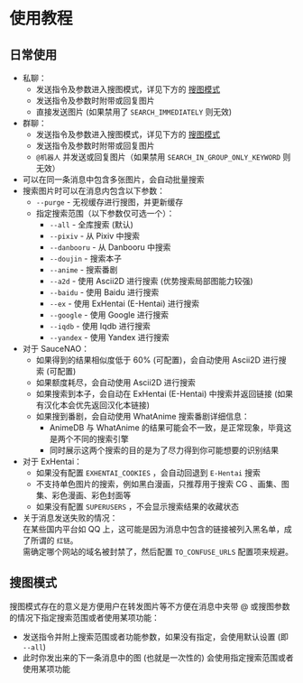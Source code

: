 # 使用教程

## 日常使用

- 私聊：
  - 发送指令及参数进入搜图模式，详见下方的 [搜图模式](#搜图模式)
  - 发送指令及参数时附带或回复图片
  - 直接发送图片 (如果禁用了 `SEARCH_IMMEDIATELY` 则无效)
- 群聊：
  - 发送指令及参数进入搜图模式，详见下方的 [搜图模式](#搜图模式)
  - 发送指令及参数时附带或回复图片
  - `@机器人` 并发送或回复图片（如果禁用 `SEARCH_IN_GROUP_ONLY_KEYWORD` 则无效）
- 可以在同一条消息中包含多张图片，会自动批量搜索
- 搜索图片时可以在消息内包含以下参数：
  - `--purge` - 无视缓存进行搜图，并更新缓存
  - 指定搜索范围（以下参数仅可选一个）：
    - `--all` - 全库搜索 (默认)
    - `--pixiv` - 从 Pixiv 中搜索
    - `--danbooru` - 从 Danbooru 中搜索
    - `--doujin` - 搜索本子
    - `--anime` - 搜索番剧
    - `--a2d` - 使用 Ascii2D 进行搜索 (优势搜索局部图能力较强)
    - `--baidu` - 使用 Baidu 进行搜索
    - `--ex` - 使用 ExHentai (E-Hentai) 进行搜索
    - `--google` - 使用 Google 进行搜索
    - `--iqdb` - 使用 Iqdb 进行搜索
    - `--yandex` - 使用 Yandex 进行搜索
- 对于 SauceNAO：
  - 如果得到的结果相似度低于 60% (可配置)，会自动使用 Ascii2D 进行搜索 (可配置)
  - 如果额度耗尽，会自动使用 Ascii2D 进行搜索
  - 如果搜索到本子，会自动在 ExHentai (E-Hentai) 中搜索并返回链接 (如果有汉化本会优先返回汉化本链接)
  - 如果搜到番剧，会自动使用 WhatAnime 搜索番剧详细信息：
    - AnimeDB 与 WhatAnime 的结果可能会不一致，是正常现象，毕竟这是两个不同的搜索引擎
    - 同时展示这两个搜索的目的是为了尽力得到你可能想要的识别结果
- 对于 ExHentai：
  - 如果没有配置 `EXHENTAI_COOKIES` ，会自动回退到 `E-Hentai` 搜索
  - 不支持单色图片的搜索，例如黑白漫画，只推荐用于搜索 CG 、画集、图集、彩色漫画、彩色封面等
  - 如果没有配置 `SUPERUSERS` ，不会显示搜索结果的收藏状态
- 关于消息发送失败的情况：  
  在某些国内平台如 QQ 上，这可能是因为消息中包含的链接被列入黑名单，成了所谓的 `红链`。  
  需确定哪个网站的域名被封禁了，然后配置 `TO_CONFUSE_URLS` 配置项来规避。

## 搜图模式

搜图模式存在的意义是方便用户在转发图片等不方便在消息中夹带 @ 或搜图参数的情况下指定搜索范围或者使用某项功能：

- 发送指令并附上搜索范围或者功能参数，如果没有指定，会使用默认设置 (即 `--all`)
- 此时你发出来的下一条消息中的图 (也就是一次性的) 会使用指定搜索范围或者使用某项功能

